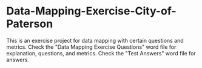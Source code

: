 # Data-Mapping-Exercise-City-of-Paterson
This is an exercise project for data mapping with certain questions and metrics. Check the "Data Mapping Exercise Questions" word file for explanation, questions, and metrics. Check the "Test Answers" word file for answers. 
